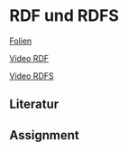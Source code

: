 # RDF und RDFS
[Folien](https://docs.google.com/presentation/d/1uv8o7v4b0DWM75JQBEG9GNrMiq2wYY45Drq7oIvE0n8/edit?usp=sharing)

[Video RDF](https://youtu.be/YRDVjWDsC1c)

[Video RDFS](https://youtu.be/KrjGDDXJ37c)

## Literatur

## Assignment